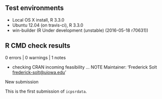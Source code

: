 ## Test environments
* Local OS X install, R 3.3.0
* Ubuntu 12.04 (on travis-ci), R 3.3.0
* win-builder (R Under development (unstable) (2016-05-18 r70631))

## R CMD check results
0 errors | 0 warnings | 1 notes

* checking CRAN incoming feasibility ... NOTE
Maintainer: ‘Frederick Solt <frederick-solt@uiowa.edu>’

New submission

This is the first submission of `icpsrdata`.
